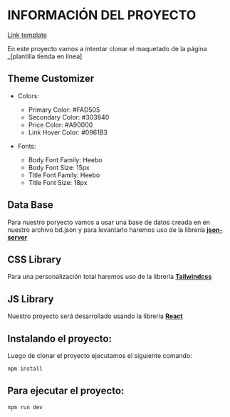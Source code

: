 # INFORMACIÓN DEL PROYECTO

[Link template](https://prestashop.coderplace.com/PRS02/PRS02045/PRS02/en/)

En este proyecto vamos a intentar clonar el maquetado de la página \_[plantilla tienda en linea]

## Theme Customizer

- Colors:

  - Primary Color: #FAD505
  - Secondary Color: #303840
  - Price Color: #A90000
  - Link Hover Color: #0961B3

- Fonts:

  - Body Font Family: Heebo
  - Body Font Size: 15px
  - Title Font Family: Heebo
  - Title Font Size: 18px

## Data Base

Para nuestro poryecto vamos a usar una base de datos creada en en nuestro archivo bd.json y para levantarlo haremos uso de la librería **[json-server](2)**

[2]: https://www.npmjs.com/package/json-server

## CSS Library

Para una personalización total haremos uso de la librería **[Tailwindcss](3)**

[3]: https://tailwindcss.com/

## JS Library

Nuestro proyecto será desarrollado usando la librería **[React](4)**

[4]: https://es.react.dev/

## Instalando el proyecto:

Luego de clonar el proyecto ejecutamos el siguiente comando:

```sh
npm install
```

## Para ejecutar el proyecto:

```sh
npm run dev
```
